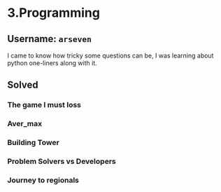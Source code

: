 # 3.Programming
## Username: __```arseven```__

I came to know how tricky some questions can be, I was learning about python one-liners along with it.
## **Solved**
### The game I must loss
### Aver_max
### Building Tower
### Problem Solvers vs Developers
### Journey to regionals


